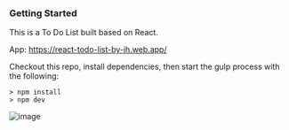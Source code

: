 ### Getting Started
This is a To Do List built based on React.

App: https://react-todo-list-by-jh.web.app/

Checkout this repo, install dependencies, then start the gulp process with the following:
```
> npm install
> npm dev
```
![image](https://github.com/johnnyhsu1106/react-todo-list/assets/18588513/cf196fee-c97d-40bf-ade9-82bf9d913de1)

